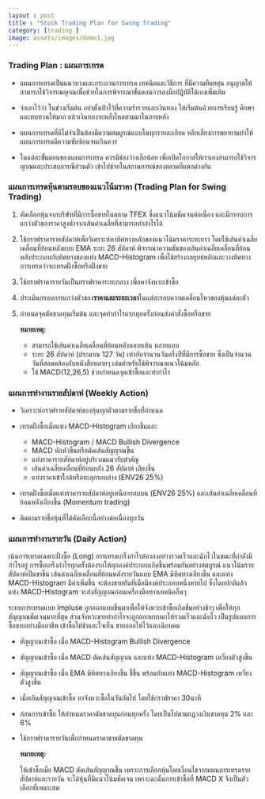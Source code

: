 ```yaml
---
layout : post
title : "Stock Trading Plan for Swing Trading"
category: [trading ]
image: assets/images/demo1.jpg
---
```

### Trading Plan : แผนการเทรด

* แผนการเทรดเป็นแนวทางและกระบวนการเทรด เทคนิคและวิธีการ ที่มีความยืดหยุ่น อนุญาตให้สามารถใช้วิจารณญาณเพื่อช่วยในการพิจารณาขั้นตอนการลงมือปฎิบัติได้เองเพิ่มเติม

* จำเอาไว้ว่า ในช่วงเริ่มต้น อย่าตั้งเป้าไว้ที่ความร่ำรวยและเงินทอง ให้เริ่มต้นด้วยการเรียนรู้ ศึกษาและทบทวนให้มาก แล้วเงินทองจะหลั่งไหลตามมาในภายหลัง

* แผนการเทรดที่ดีไม่จำเป็นต้องมีความสมบูรณ์แบบในทุกรายละเอียด หลีกเลี่ยงการพยายามทำให้แผนการเทรดมีความซับซ้อนจนเกินควร

* ในแต่ละขั้นตอนของแผนการเทรด ควรมีช่องว่างเล็กน้อย เพื่อเปิดโอกาสให้เราเองสามารถใช้วิจารญาณและประสบการณืส่วนตัว เข้าไปช่วยในสถานการณ์ของตลาดที่แตกต่างกัน

### แผนการเทรดหุ้นตามรอบของแนวโน้มราคา (Trading Plan for Swing Trading)

1. คัดเลือกหุ้นจากบริษัทที่มีการซื้อขายในตลาด TFEX ซี่งแนวโน้มชัดเจนต่อเนื่อง และมีกรอบการแกว่งตัวของราคาสูงต่ำจากเส้นค่าเฉลี่ยที่สามารถทำกำไรได้

2. ใช้กราฟราคารายสัปดาห์เพื่อวิเคราะห์หาทิศทางหลักของแนวโน้มราคาระยะยาว โดยใช้เส้นค่าเฉลี่ยเคลื่อนที่ย้อนหลังแบบ EMA ระยะ 26 สัปดาห์ พิจารณาความชันของเส้นค่าเฉลี่ยเคลื่อนที่ย้อนหลังประกอบกับทิศทางของแท่ง MACD-Histogram เพื่อใช้สร้างกลยุทธ์หลักและวางทิศทางการเทรดว่าจะเทรดฝั่งซื้อหรือฝั่งขาย

3. ใช้กราฟราคารายวันเป็นกราฟราคาระยะกลาง เพื่อหาจังหวะเข้าซื้อ


4. ประเมินกรอบการแกว่งตัวของ**ราคาและระยะเวลา**ในแต่ละรอบความเคลื่อนไหวของหุ้นแต่ละตัว

5. กำหนดจุดตัดขาดทุนเริ่มต้น และจุดทำกำไรแรกทุกครั้งก่อนส่งคำสั่งซื้อหรือขาย

    **หมายเหตุ:**
    * สามารถใช้เส้นค่าเฉลี่ยเคลื่อนที่ย้อนหลังหลายเส้น หลายแบบ
    * ระยะ 26 สัปดาห์ (ประมาณ 127 วัน) เท่ากับจำนวนวันครึ่งปีที่มีการซื้อขาย ซึ่งเป็นจำนวนวันที่สอดคล้องกับหนังสือหลายๆ เล่มสำหรับใช้พิจารณาแนวโน้มหลัก
    * ใช้ MACD(12,26,5) ช่วยกำหนดจุดเข้าซื้อและทำกำไร


### แผนการทำงานรายสัปดาห์ (Weekly Action)

* วิเคราะห์กราฟรายสัปดาห์ของหุ้นทุกตัวตามรายชื่อที่กำหนด

* เทรดฝั่งซื้อเมื่อแท่ง MACD-Histogram เอียงขึ้นและ

    * MACD-Histogram / MACD Bullish Divergence
    * MACD หักหัวขึ้นหรือตัดเส้นสัญญาณขึ้น
    * แท่งราคารายสัปดาห์อยู่บริเวณแนวรับสำคัญ
    * เส้นค่าเฉลี่ยเคลื่อนที่ย้อนหลัง 26 สัปดาห์ เอียงขึ้น
    * แท่งราคาเข้าใกล้หรือทะลุกรอบล่าง (ENV26 25%)


* เทรดฝั่งซื้อเมื่อแท่งราคารายสัปดาห์อยู่เหนือกรอบบน (ENV26 25%) และเส้นค่าเฉลี่ยเคลื่อนที่ย้อนหลังเอียงขึ้น (Momentum trading)

* ติดตามรายชื่อหุ้นที่ได้คัดเลือกนี้อย่างต่อเนื่องทุกวัน

### แผนการทำงานรายวัน (Daily Action)
เน้นการเทรดเฉพาะฝั่งซื้อ (Long) การเทรดเกร็งกำไรต้องลงอย่างรวดเร็วและฉับไวในขณะที่กำลังมีกำไรอยู่ การซื้อเกร็งกำไรทุกครั้งต้องรอให้ทุกองค์ประกอบเกิดขึ้นพร้อมกันอย่างสมบูรณ์ แนวโน้มรายสัปดาห์เป็นขาขึ้น เส้นค่าเฉลี่ยเคลื่อนที่ย้อนหลังรายวันแบบ EMA มีทิศทางเอียงขึ้น และแท่ง MACD-Histogram มีค่าเพิ่มขึ้น จะต้องขายทันที่เมือมีองค์ประกอบหนึ่งหายไป ซึ่งโดยปกติแล้ว แท่ง MACD-Histogram จะส่งสัญญาณก่อนเครื่องมือทางเทคนิคอื่นๆ

ระบบการเทรดแบบ Impluse ถูกออกแบบขึ้นมาเพื่อให้จังหวะเข้าซื้อเกิดข๎้นอย่างช้าๆ เพื่อให้ทุกสัญญาณชัดเจนมากที่สุด ส่วนจังหวะขายทำกำไรจะถูกออกแบบมาให้รวดเร็วและฉับไว เป็นรูปแบบการซื้อขายอย่างมืออาชีพ เข้าซื้อให้ช้าและใจเย็น ขายออกให้ไว้และเฉียบคม

* สัญญาณเข้าซื้อ เมื่อ MACD-Histogram Bullish Divergence

* สัญญาณเข้าซื้อ เมื่อ MACD ตัดเส้นสัญญาณ และแท่ง MACD-Histogram เหวี่ยงตัวสูงขึ้น

* สัญญาณเข้าซื้อ เมื่อ EMA มีทิศทางเอียงขึ้น ชี้ขึ้น พร้อมกับแท่ง MACD-Histogram เหวี่ยงตัวสูงขึ้น

* เมื่อเกิดสัญญาณเข้าซื้อ หาจังหวะซื้อในวันถัดไป โดยใช้กราฟราคา 30นาที

* ก่อนการเข้าซื้อ ให้กำหนดราคาตัดขาดทุนก่อนทุกครั้ง โดยเป็นไปตามกฎวงเงินขาดทุน 2% และ 6%

* ใช้กราฟราคารายวันเพื่อกำหนดราคาขายตัดขาดทุน

  **หมายเหตุ:**

  ให้เข้าซื้อเมื่อ MACD ตัดเส้นสัญญาณขึ้น เพราะการเลือกหุ้นโดยเงื่อนไขจากแผนการเทรดรายสัปดาห์และรายวัน จะได้หุ้นที่มีแนวโน้มชัดเจน เพราะฉะนั้นการเข้าซื้อที่ MACD X จึงเป็นตัวเลือกที่เหมาะสม

